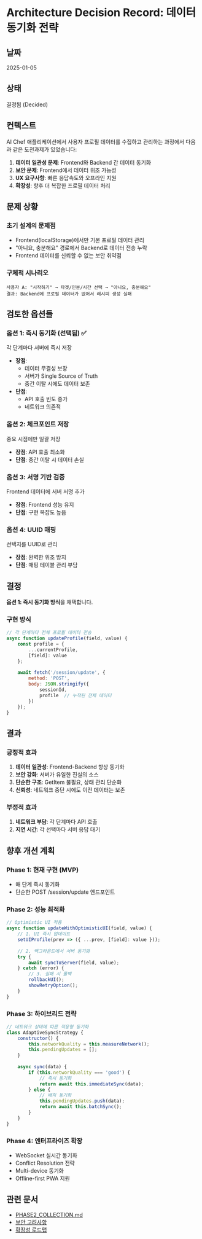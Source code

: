 # Architecture Decision Record: 데이터 동기화 전략

## 날짜
2025-01-05

## 상태
결정됨 (Decided)

## 컨텍스트
AI Chef 애플리케이션에서 사용자 프로필 데이터를 수집하고 관리하는 과정에서 다음과 같은 도전과제가 있었습니다:

1. **데이터 일관성 문제**: Frontend와 Backend 간 데이터 동기화
2. **보안 문제**: Frontend에서 데이터 위조 가능성
3. **UX 요구사항**: 빠른 응답속도와 오프라인 지원
4. **확장성**: 향후 더 복잡한 프로필 데이터 처리

## 문제 상황

### 초기 설계의 문제점
- Frontend(localStorage)에서만 기본 프로필 데이터 관리
- "아니요, 충분해요" 경로에서 Backend로 데이터 전송 누락
- Frontend 데이터를 신뢰할 수 없는 보안 취약점

### 구체적 시나리오
```
사용자 A: "시작하기" → 타겟/인분/시간 선택 → "아니요, 충분해요"
결과: Backend에 프로필 데이터가 없어서 레시피 생성 실패
```

## 검토한 옵션들

### 옵션 1: 즉시 동기화 (선택됨) ✅
각 단계마다 서버에 즉시 저장
- **장점**: 
  - 데이터 무결성 보장
  - 서버가 Single Source of Truth
  - 중간 이탈 시에도 데이터 보존
- **단점**: 
  - API 호출 빈도 증가
  - 네트워크 의존적

### 옵션 2: 체크포인트 저장
중요 시점에만 일괄 저장
- **장점**: API 호출 최소화
- **단점**: 중간 이탈 시 데이터 손실

### 옵션 3: 서명 기반 검증
Frontend 데이터에 서버 서명 추가
- **장점**: Frontend 성능 유지
- **단점**: 구현 복잡도 높음

### 옵션 4: UUID 매핑
선택지를 UUID로 관리
- **장점**: 완벽한 위조 방지
- **단점**: 매핑 테이블 관리 부담

## 결정

**옵션 1: 즉시 동기화 방식**을 채택합니다.

### 구현 방식
```javascript
// 각 단계마다 전체 프로필 데이터 전송
async function updateProfile(field, value) {
    const profile = {
        ...currentProfile,
        [field]: value
    };
    
    await fetch('/session/update', {
        method: 'POST',
        body: JSON.stringify({
            sessionId,
            profile  // 누적된 전체 데이터
        })
    });
}
```

## 결과

### 긍정적 효과
1. **데이터 일관성**: Frontend-Backend 항상 동기화
2. **보안 강화**: 서버가 유일한 진실의 소스
3. **단순한 구조**: GetItem 불필요, 상태 관리 단순화
4. **신뢰성**: 네트워크 중단 시에도 이전 데이터는 보존

### 부정적 효과
1. **네트워크 부담**: 각 단계마다 API 호출
2. **지연 시간**: 각 선택마다 서버 응답 대기

## 향후 개선 계획

### Phase 1: 현재 구현 (MVP)
- 매 단계 즉시 동기화
- 단순한 POST /session/update 엔드포인트

### Phase 2: 성능 최적화
```javascript
// Optimistic UI 적용
async function updateWithOptimisticUI(field, value) {
    // 1. UI 즉시 업데이트
    setUIProfile(prev => ({ ...prev, [field]: value }));
    
    // 2. 백그라운드에서 서버 동기화
    try {
        await syncToServer(field, value);
    } catch (error) {
        // 3. 실패 시 롤백
        rollbackUI();
        showRetryOption();
    }
}
```

### Phase 3: 하이브리드 전략
```javascript
// 네트워크 상태에 따른 적응형 동기화
class AdaptiveSyncStrategy {
    constructor() {
        this.networkQuality = this.measureNetwork();
        this.pendingUpdates = [];
    }
    
    async sync(data) {
        if (this.networkQuality === 'good') {
            // 즉시 동기화
            return await this.immediateSync(data);
        } else {
            // 배치 동기화
            this.pendingUpdates.push(data);
            return await this.batchSync();
        }
    }
}
```

### Phase 4: 엔터프라이즈 확장
- WebSocket 실시간 동기화
- Conflict Resolution 전략
- Multi-device 동기화
- Offline-first PWA 지원

## 관련 문서
- [PHASE2_COLLECTION.md](../integration/sequences/PHASE2_COLLECTION.md)
- [보안 고려사항](./002-security-considerations.md)
- [확장성 로드맵](./003-scalability-roadmap.md)